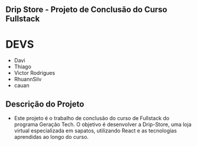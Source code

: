 ## Drip Store - Projeto de Conclusão do Curso Fullstack

# DEVS

- Davi
- Thiago
- Victor Rodrigues
- RhuannSilv
- cauan

## Descrição do Projeto

- Este projeto é o trabalho de conclusão do curso de Fullstack do programa Geração Tech. O objetivo é desenvolver a Drip-Store, uma loja virtual especializada em sapatos, utilizando React e as tecnologias aprendidas ao longo do curso.
